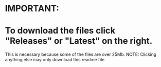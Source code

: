 # IMPORTANT:
# To download the files click "Releases" or "Latest" on the right. 
This is necessary because some of the files are over 25Mb.
NOTE:  Clicking anything else may only download this readme file.
